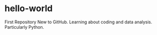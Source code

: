 # hello-world
First Repository
New to GitHub.  Learning about coding and data analysis.  Particularly Python. 
